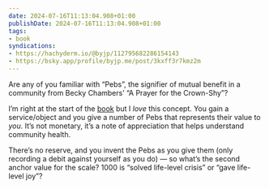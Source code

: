 ```yaml
---
date: 2024-07-16T11:13:04.908+01:00
publishDate: 2024-07-16T11:13:04.908+01:00
tags:
- book
syndications:
- https://hachyderm.io/@byjp/112795682286154143
- https://bsky.app/profile/byjp.me/post/3kxff3r7kmz2m
---
```


Are any of you familiar with “Pebs”, the signifier of mutual benefit in a community from Becky Chambers’ “A Prayer for the Crown-Shy”?

I’m right at the start of the [book](/tags/book) but I *love* this concept. You gain a service/object and you give a number of Pebs that represents their value to *you*. It’s not monetary, it’s a note of appreciation that helps understand community health.

There’s no reserve, and you invent the Pebs as you give them (only recording a debit against yourself as you do) — so what’s the second anchor value for the scale? 1000 is “solved life-level crisis” or “gave life-level joy”?
